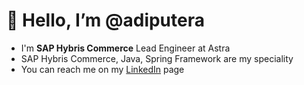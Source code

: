 # 👋 Hello, I’m @adiputera
- I'm **SAP Hybris Commerce** Lead Engineer at Astra
- SAP Hybris Commerce, Java, Spring Framework are my speciality
- You can reach me on my [LinkedIn](https://www.linkedin.com/in/yusuf-adiputera/) page

<!---
adiputera/adiputera is a ✨ special ✨ repository because its `README.md` (this file) appears on your GitHub profile.
You can click the Preview link to take a look at your changes.
--->

